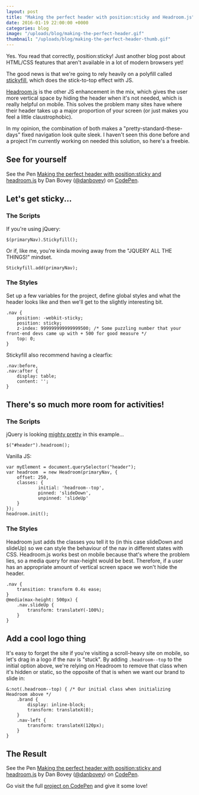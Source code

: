 ```yaml
---
layout: post
title: "Making the perfect header with position:sticky and Headroom.js"
date: 2016-01-19 22:00:00 +0000
categories: blog
image: "/uploads/blog/making-the-perfect-header.gif"
thumbnail: "/uploads/blog/making-the-perfect-header-thumb.gif"
---
```


Yes. You read that correctly, position:sticky! Just another blog post about HTML/CSS features that aren't available in a lot of modern browsers yet!<!--more-->

The good news is that we're going to rely heavily on a polyfill called [stickyfill](https://github.com/wilddeer/stickyfill), which does the stick-to-top effect with JS.

[Headroom.js](http://wicky.nillia.ms/headroom.js) is the other JS enhancement in the mix, which gives the user more vertical space by hiding the header when it's not needed, which is really helpful on mobile. This solves the problem many sites have where their header takes up a major proportion of your screen (or just makes you feel a little claustrophobic).

In my opinion, the combination of both makes a "pretty-standard-these-days" fixed navigation look quite sleek. I haven't seen this done before and a project I'm currently working on needed this solution, so here's a freebie.

## See for yourself

<p data-height="268" data-theme-id="12992" data-slug-hash="bEYwZQ" data-default-tab="result" data-user="danbovey" class='codepen'>See the Pen <a href='http://codepen.io/danbovey/pen/bEYwZQ/'>Making the perfect header with position:sticky and headroom.js</a> by Dan Bovey (<a href='http://codepen.io/danbovey'>@danbovey</a>) on <a href='http://codepen.io'>CodePen</a>.</p>
<script async src="//assets.codepen.io/assets/embed/ei.js"></script>

## Let's get sticky...

### The Scripts

If you're using jQuery:

<div class="highlighter-rouge">
    <pre class="highlight"><code class="hljs js">$(primaryNav).Stickyfill();</code></pre>
</div>

Or if, like me, you're kinda moving away from the "JQUERY ALL THE THINGS!" mindset.

<div class="highlighter-rouge">
    <pre class="highlight"><code class="hljs js">Stickyfill.add(primaryNav);</code></pre>
</div>

### The Styles

Set up a few variables for the project, define global styles and what the header looks like and then we'll get to the slightly interesting bit.

<div class="highlighter-rouge">
    <pre class="highlight"><code class="hljs css">.nav {
    position: -webkit-sticky;
    position: sticky;
    z-index: 999999999999999500; /* Some puzzling number that your front-end devs came up with + 500 for good measure */
    top: 0;
}</code></pre>
</div>

Stickyfill also recommend having a clearfix:

<div class="highlighter-rouge">
    <pre class="highlight"><code class="hljs css">.nav:before,
.nav:after {
    display: table;
    content: '';
}</code></pre>
</div>

## There's so much more room for activities!

### The Scripts

jQuery is looking [mighty pretty](http://www.commitstrip.com/en/2015/02/11/the-day-i-abandoned-jquery) in this example...

<div class="highlighter-rouge">
    <pre class="highlight"><code class="hljs js">$("#header").headroom();</code></pre>
</div>

Vanilla JS:

<div class="highlighter-rouge">
    <pre class="highlight"><code class="hljs js">var myElement = document.querySelector("header");
var headroom  = new Headroom(primaryNav, {
    offset: 250,
    classes: {
            initial: 'headroom--top',
            pinned: 'slideDown',
            unpinned: 'slideUp'
    }
});
headroom.init();</code></pre>
</div>

### The Styles

Headroom just adds the classes you tell it to (in this case slideDown and slideUp) so we can style the behaviour of the nav in different states with CSS. Headroom.js works best on mobile because that's where the problem lies, so a media query for max-height would be best. Therefore, if a user has an appropriate amount of vertical screen space we won't hide the header.

<div class="highlighter-rouge">
    <pre class="highlight"><code class="hljs css">.nav {
    transition: transform 0.4s ease;
}
@media(max-height: 500px) {
    .nav.slideUp {
        transform: translateY(-100%);
    }
}</code></pre>
</div>

## Add a cool logo thing

It's easy to forget the site if you're visiting a scroll-heavy site on mobile, so let's drag in a logo if the nav is "stuck". By adding <code>.headroom--top</code> to the initial option above, we're relying on Headroom to remove that class when it's hidden or static, so the opposite of that is when we want our brand to slide in:

<div class="highlighter-rouge">
    <pre class="highlight"><code class="hljs css">&:not(.headroom--top) { /* Our initial class when initializing Headroom above */
	.brand {
		display: inline-block;
		transform: translateX(0);
	}
	.nav-left {
		transform: translateX(120px);
	}
}</code></pre>
</div>

## The Result

<p data-height="500" data-theme-id="12992" data-slug-hash="bEYwZQ" data-default-tab="result" data-user="danbovey" class='codepen'>See the Pen <a href='http://codepen.io/danbovey/pen/bEYwZQ/'>Making the perfect header with position:sticky and headroom.js</a> by Dan Bovey (<a href='http://codepen.io/danbovey'>@danbovey</a>) on <a href='http://codepen.io'>CodePen</a>.</p>

Go visit the full [project on CodePen](http://codepen.io/danbovey/pen/bEYwZQ) and give it some love!
